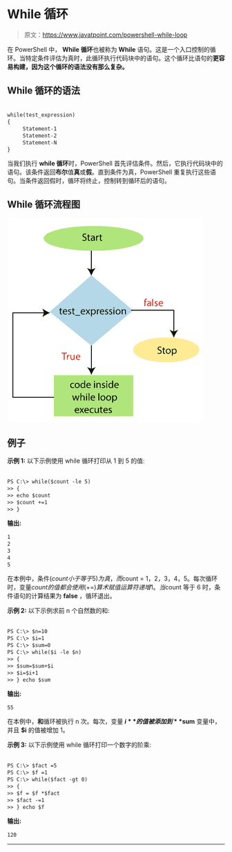 # While 循环

> 原文：<https://www.javatpoint.com/powershell-while-loop>

在 PowerShell 中， **While 循环**也被称为 **While** 语句。这是一个入口控制的循环。当特定条件评估为真时，此循环执行代码块中的语句。这个循环比语句的**更容易构建，因为这个循环的语法没有那么复杂。**

## While 循环的语法

```

while(test_expression)
{
     Statement-1
     Statement-2
     Statement-N
}

```

当我们执行 **while 循环**时，PowerShell 首先评估条件。然后，它执行代码块中的语句。该条件返回**布尔**值**真**或**假**。直到条件为真，PowerShell 重复执行这些语句。当条件返回假时，循环将终止，控制转到循环后的语句。

## While 循环流程图

![PowerShell While loop](img/9d28f492717e06fd686a839ba3fadc27.png)

## 例子

**示例 1:** 以下示例使用 while 循环打印从 1 到 5 的值:

```

PS C:\> while($count -le 5)
>> {
>> echo $count
>> $count +=1
>> }

```

**输出:**

```
1
2
3
4
5

```

在本例中，条件($count 小于等于 5)为真，而$count = 1，2，3，4，5。每次循环时，变量$count 的值都会使用(+=)算术赋值运算符递增 1。当$count 等于 6 时，条件语句的计算结果为 **false** ，循环退出。

**示例 2:** 以下示例求前 n 个自然数的和:

```

PS C:\> $n=10
PS C:\> $i=1
PS C:\> $sum=0
PS C:\> while($i -le $n)
>> {
>> $sum=$sum+$i
>> $i=$i+1
>> } echo $sum

```

**输出:**

```
55

```

在本例中，**和**循环被执行 n 次。每次，变量 **$i** 的值被添加到 **$sum** 变量中，并且 **$i** 的值被增加 1。

**示例 3:** 以下示例使用 while 循环打印一个数字的阶乘:

```

PS C:\> $fact =5
PS C:\> $f =1
PS C:\> while($fact -gt 0)
>> {
>> $f = $f *$fact
>> $fact -=1
>> } echo $f

```

**输出:**

```
120

```

* * *